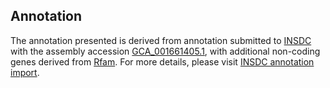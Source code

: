 

Annotation
----------

The annotation presented is derived from annotation submitted to
[INSDC](http://www.insdc.org) with the assembly accession
[GCA\_001661405.1](http://www.ebi.ac.uk/ena/data/view/GCA_001661405.1),
with additional non-coding genes derived from
[Rfam](http://rfam.xfam.org/). For more details, please visit [INSDC
annotation
import](http://ensemblgenomes.org/info/data/insdc_annotation).
